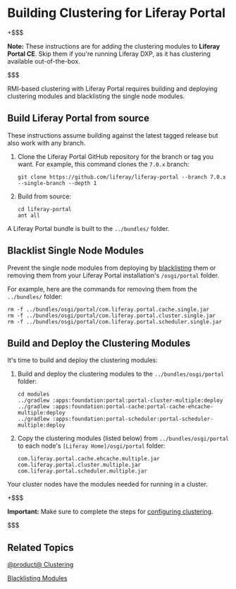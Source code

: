 # Building Clustering for Liferay Portal [](id=building-clustering-for-liferay)

+$$$

**Note:** These instructions are for adding the clustering modules to **Liferay 
Portal CE**. Skip them if you're running Liferay DXP, as it has clustering
available out-of-the-box. 

$$$

RMI-based clustering with Liferay Portal requires building and deploying
clustering modules and blacklisting the single node modules. 

## Build Liferay Portal from source [](id=build-liferay-portal-from-source)

These instructions assume building against the latest tagged release but also
work with any branch.

1.  Clone the Liferay Portal GitHub repository for the branch or tag you 
    want. For example, this command clones the `7.0.x` branch:

        git clone https://github.com/liferay/liferay-portal --branch 7.0.x --single-branch --depth 1

2.  Build from source:

        cd liferay-portal
        ant all

A Liferay Portal bundle is built to the `../bundles/` folder. 

## Blacklist Single Node Modules 

Prevent the single node modules from deploying by
[blacklisting](/discover/portal/-/knowledge_base/7-0/blacklisting-osgi-modules)
them or removing them from your Liferay Portal installation's `/osgi/portal`
folder.

For example, here are the commands for removing them from the `../bundles/`
folder:

    rm -f ../bundles/osgi/portal/com.liferay.portal.cache.single.jar
    rm -f ../bundles/osgi/portal/com.liferay.portal.cluster.single.jar
    rm -f ../bundles/osgi/portal/com.liferay.portal.scheduler.single.jar 

## Build and Deploy the Clustering Modules [](id=build-and-deploy-clustering-modules)

It's time to build and deploy the clustering modules:

1.  Build and deploy the clustering modules to the `../bundles/osgi/portal` 
    folder:

        cd modules
        ../gradlew :apps:foundation:portal:portal-cluster-multiple:deploy
        ../gradlew :apps:foundation:portal-cache:portal-cache-ehcache-multiple:deploy
        ../gradlew :apps:foundation:portal-scheduler:portal-scheduler-multiple:deploy

2.  Copy the clustering modules (listed below) from `../bundles/osgi/portal` 
    to each node's `[Liferay Home]/osgi/portal` folder:

        com.liferay.portal.cache.ehcache.multiple.jar 
        com.liferay.portal.cluster.multiple.jar 
        com.liferay.portal.scheduler.multiple.jar

Your cluster nodes have the modules needed for running in a cluster. 

+$$$

**Important:** Make sure to complete the steps for 
[configuring clustering](/discover/portal/-/knowledge_base/7-0/liferay-clustering).

$$$

## Related Topics 

[@product@ Clustering](/discover/portal/-/knowledge_base/7-0/liferay-clustering)

[Blacklisting Modules](/discover/portal/-/knowledge_base/7-0/blacklisting-osgi-modules)
